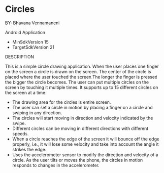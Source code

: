 # Circles

BY: Bhavana Vennamaneni

Android Application
* MinSdkVersion 15
* TargetSdkVersion 21

DESCRIPTION

This is a simple circle drawing application. When the user places one finger on the screen a circle is drawn on the screen. The center of the circle is placed where the user touched the screen.The longer the finger is pressed the bigger the circle becomes. The user can put multiple circles on the screen by touching it multiple times. It supports up to 15 different circles on the screen at a time.

* The drawing area for the circles is entire screen. 
* The user can set a circle in motion by placing a finger on a circle and swiping in any direction.
* The circles will start moving in direction and velocity indicated by the swipe. 
* Different circles can be moving in different directions with different speeds.
* When a circle reaches the edge of the screen it will bounce off the edge properly, i.e., it will lose some velocity and take into account the angle it strikes the edge. 
* Uses the accelerometer sensor to modify the direction and velocity of a circle. As the user tilts or moves the phone, the circles in motion responds to changes in the accelerometer. 
